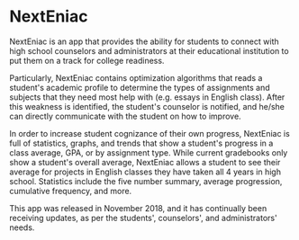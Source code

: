 # NextEniac

NextEniac is an app that provides the ability for students to connect with high school counselors and administrators at their educational institution to put them on a track for college readiness.  
  
Particularly, NextEniac contains optimization algorithms that reads a student's academic profile to determine the types of assignments and subjects that they need most help with (e.g. essays in English class). After this weakness is identified, the student's counselor is notified, and he/she can directly communicate with the student on how to improve.  
  
In order to increase student cognizance of their own progress, NextEniac is full of statistics, graphs, and trends that show a student's progress in a class average, GPA, or by assignment type. While current gradebooks only show a student's overall average, NextEniac allows a student to see their average for projects in English classes they have taken all 4 years in high school. Statistics include the five number summary, average progression, cumulative frequency, and more.

This app was released in November 2018, and it has continually been receiving updates, as per the students', counselors', and administrators' needs.
